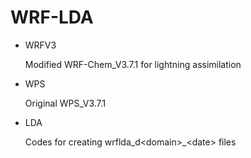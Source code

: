 # WRF-LDA

- WRFV3

  Modified WRF-Chem_V3.7.1 for lightning assimilation

- WPS

  Original WPS_V3.7.1

- LDA

  Codes for creating wrflda_d\<domain\>_\<date\> files